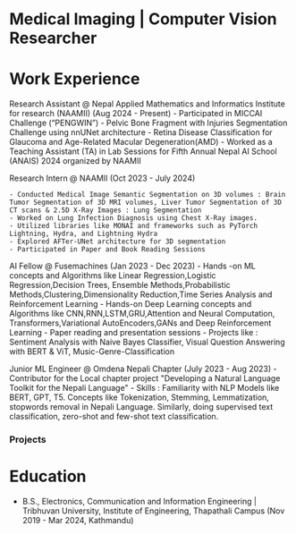 # Medical Imaging | Computer Vision Researcher


# Work Experience 
Research Assistant @ Nepal Applied Mathematics and Informatics Institute for research (NAAMII) 
(Aug 2024 - Present)
    - Participated in MICCAI Challenge (“PENGWIN”) - Pelvic Bone Fragment with Injuries Segmentation Challenge using nnUNet architecture
    - Retina Disease Classification for Glaucoma and Age-Related Macular Degeneration(AMD)
    - Worked as a Teaching Assistant (TA) in Lab Sessions for Fifth Annual Nepal AI School (ANAIS) 2024 organized by NAAMII

Research Intern @ NAAMII 
(Oct 2023 - July 2024)

    - Conducted Medical Image Semantic Segmentation on 3D volumes : Brain Tumor Segmentation of 3D MRI volumes, Liver Tumor Segmentation of 3D CT scans & 2.5D X-Ray Images : Lung Segmentation
    - Worked on Lung Infection Diagnosis using Chest X-Ray images.
    - Utilized libraries like MONAI and frameworks such as PyTorch Lightning, Hydra, and Lightning Hydra 
    - Explored AFTer-UNet architecture for 3D segmentation
    - Participated in Paper and Book Reading Sessions

AI Fellow @ Fusemachines 
(Jan 2023 - Dec 2023)
    - Hands -on ML concepts and Algorithms like Linear Regression,Logistic Regression,Decision Trees, Ensemble Methods,Probabilistic Methods,Clustering,Dimensionality Reduction,Time Series Analysis and Reinforcement Learning
    - Hands-on Deep Learning concepts and Algorithms like CNN,RNN,LSTM,GRU,Attention and Neural Computation, Transformers,Variational AutoEncoders,GANs and Deep Reinforcement Learning
    - Paper reading and presentation sessions
    - Projects like : Sentiment Analysis with Naive Bayes Classifier, Visual Question Answering with BERT & ViT, Music-Genre-Classification

Junior ML Engineer @ Omdena Nepali Chapter 
(July 2023 - Aug 2023)
    - Contributor for the Local chapter project "Developing a Natural Language Toolkit for the Nepali Language"
    - Skills : Familiarity with NLP Models like BERT, GPT, T5. Concepts like Tokenization, Stemming, Lemmatization, stopwords removal in Nepali Language. Similarly, doing supervised text classification, zero-shot and few-shot text classification. 

### Projects 







# Education 
- B.S., Electronics, Communication and Information Engineering | Tribhuvan University, Institute of Engineering, Thapathali Campus 
(Nov 2019 - Mar 2024, Kathmandu)











